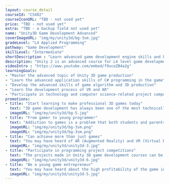 ```yaml
---
layout: course_detail
courseId: "CS402"
courseIconURL: "TBD - not used yet"
price: "TBD - not used yet"
extra: "TBD - a backup field not used yet"
name: "Unity3D Game Development Advanced"
coverImageURL: "img/my/unity3d/bg-3sm.jpg"
gradeLevel: "L4 Applied Programming"
pathway: "Game Development"
skillLevel: "Intermediate"
shortDescription : "Learn advanced game development engine skills and knowledge to produce professional game projects."
description: "Unity 2 is an advanced course for L4 level game development topics. Based on the student's mastery of Unity 1, the course begins to focus more on the C# coding in game development, further allowing students to master the design and implementation of game algorithms, train students' ability to develop game animations independently, and prepare more in-depth game project works for the professional game release."
videoIntro : "https://www.youtube.com/embed/f9ucoZB4a2g"
learningGoals:
- "Master the advanced topic of Unity 3D game production"
- "Learn the advanced application skills of C# programming in the game"
- "Develop the advanced skills of game algorithm and 3D production"
- "Learn the development process of VR and AR"
- "Participate in technology and computer science-related project competitions"
promotions:
- title: "Start learning to make professional 3D games today"
  text: "3D game development has always been one of the most technically challenging areas of computer programming, but the powerful platform of Unity3D makes this area no longer inaccessible. Even without any programming background, you can learn to make professional 3D games rapidly."
  imageURL: "img/my/unity3d/bg-5.jpg"
- title: "From gamer to young programmer"
  text: "Addiction to games is a problem that both students and parents have to face, but the interest in games also reflects precisely the sensitivity of students to technology and innovation. Creating games through programming is the best way to motivate students' interest in learning computer programming."
  imageURL: "img/my/unity3d/bg-3sm.png"
  imageURL: "img/my/unity3d/bg-3sm.png"
- title: "Can achieve more than just games"
  text: "You may have heard of AR (Augmented Reality) and VR (Virtual Reality), but you may not know that Unity3D's game engine allows you to develop applications for both AR and VR in abundance."
  imageURL: "img/my/unity3d/unity3d-3.jpg"
- title: "Participate in programming project competitions"
  text: "The projects made in Unity 3D game development courses can be great submissions for programming project competitions. Use all of your creativity, get involved in solving life's problems, do experiments, publish the projects, and build a foundation for college applications."
  imageURL: "img/my/unity3d/unity3d-6.jpg"
- title: "Be a young game entrepreneur"
  text: "You may have heard about the high profitability of the game industry, but this just reflects the vitality and attraction of the game industry. Game development always belongs to the young generation, start early and maybe you will be the next game entrepreneur."
  imageURL: "img/my/unity3d/unity3d-5.jpg"
---
```

